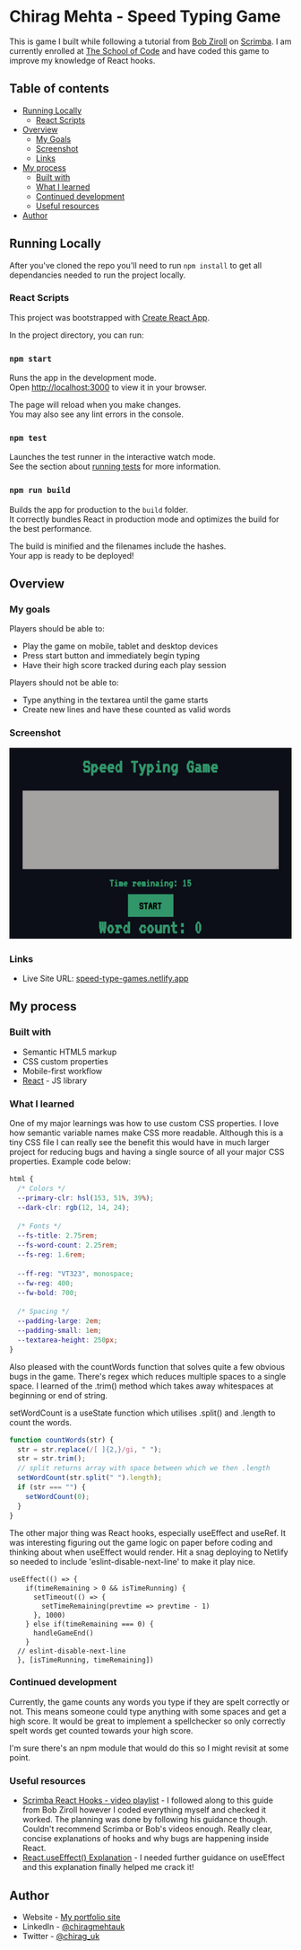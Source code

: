 # Chirag Mehta - Speed Typing Game

This is game I built while following a tutorial from [Bob Ziroll](https://scrimba.com/teachers/bobziroll) on [Scrimba](https://scrimba.com/). I am currently enrolled at [The School of Code](https://www.schoolofcode.co.uk/) and have coded this game to improve my knowledge of React hooks.

## Table of contents

- [Running Locally](#running-locally)
  - [React Scripts](#react-scripts)
- [Overview](#overview)
  - [My Goals](#my-goals)
  - [Screenshot](#screenshot)
  - [Links](#links)
- [My process](#my-process)
  - [Built with](#built-with)
  - [What I learned](#what-i-learned)
  - [Continued development](#continued-development)
  - [Useful resources](#useful-resources)
- [Author](#author)

## Running Locally

After you've cloned the repo you'll need to run `npm install` to get all dependancies needed to run the project locally.

### React Scripts

This project was bootstrapped with [Create React App](https://github.com/facebook/create-react-app).

In the project directory, you can run:

### `npm start`

Runs the app in the development mode.\
Open [http://localhost:3000](http://localhost:3000) to view it in your browser.

The page will reload when you make changes.\
You may also see any lint errors in the console.

### `npm test`

Launches the test runner in the interactive watch mode.\
See the section about [running tests](https://facebook.github.io/create-react-app/docs/running-tests) for more information.

### `npm run build`

Builds the app for production to the `build` folder.\
It correctly bundles React in production mode and optimizes the build for the best performance.

The build is minified and the filenames include the hashes.\
Your app is ready to be deployed!

## Overview

### My goals

Players should be able to:

- Play the game on mobile, tablet and desktop devices
- Press start button and immediately begin typing
- Have their high score tracked during each play session

Players should not be able to:

- Type anything in the textarea until the game starts
- Create new lines and have these counted as valid words

### Screenshot

![Screenshot of Speed Typing Game](img/Screenshot_SpeedTypingGame.png)

### Links

- Live Site URL: [speed-type-games.netlify.app](https://speed-type-games.netlify.app/)

## My process

### Built with

- Semantic HTML5 markup
- CSS custom properties
- Mobile-first workflow
- [React](https://reactjs.org/) - JS library

### What I learned

One of my major learnings was how to use custom CSS properties. I love how semantic variable names make CSS more readable. Although this is a tiny CSS file I can really see the benefit this would have in much larger project for reducing bugs and having a single source of all your major CSS properties. Example code below:

```css
html {
  /* Colors */
  --primary-clr: hsl(153, 51%, 39%);
  --dark-clr: rgb(12, 14, 24);

  /* Fonts */
  --fs-title: 2.75rem;
  --fs-word-count: 2.25rem;
  --fs-reg: 1.6rem;

  --ff-reg: "VT323", monospace;
  --fw-reg: 400;
  --fw-bold: 700;

  /* Spacing */
  --padding-large: 2em;
  --padding-small: 1em;
  --textarea-height: 250px;
}
```

Also pleased with the countWords function that solves quite a few obvious bugs in the game. There's regex which reduces multiple spaces to a single space. I learned of the .trim() method which takes away whitespaces at beginning or end of string.

setWordCount is a useState function which utilises .split() and .length to count the words.

```js
function countWords(str) {
  str = str.replace(/[ ]{2,}/gi, " ");
  str = str.trim();
  // split returns array with space between which we then .length
  setWordCount(str.split(" ").length);
  if (str === "") {
    setWordCount(0);
  }
}
```

The other major thing was React hooks, especially useEffect and useRef. It was interesting figuring out the game logic on paper before coding and thinking about when useEffect would render. Hit a snag deploying to Netlify so needed to include 'eslint-disable-next-line' to make it play nice.

```react
useEffect(() => {
    if(timeRemaining > 0 && isTimeRunning) {
      setTimeout(() => {
        setTimeRemaining(prevtime => prevtime - 1)
      }, 1000)
    } else if(timeRemaining === 0) {
      handleGameEnd()
    }
  // eslint-disable-next-line
  }, [isTimeRunning, timeRemaining])
```

### Continued development

Currently, the game counts any words you type if they are spelt correctly or not. This means someone could type anything with some spaces and get a high score. It would be great to implement a spellchecker so only correctly spelt words get counted towards your high score.

I'm sure there's an npm module that would do this so I might revisit at some point.

### Useful resources

- [Scrimba React Hooks - video playlist](https://scrimba.com/playlist/pMvMEuD) - I followed along to this guide from Bob Ziroll however I coded everything myself and checked it worked. The planning was done by following his guidance though. Couldn't recommend Scrimba or Bob's videos enough. Really clear, concise explanations of hooks and why bugs are happening inside React.
- [React.useEffect() Explanation](https://dmitripavlutin.com/react-useeffect-explanation/) - I needed further guidance on useEffect and this explanation finally helped me crack it!

## Author

- Website - [My portfolio site](https://chirag-designs-f2wb3.ondigitalocean.app/)
- LinkedIn - [@chiragmehtauk](https://www.linkedin.com/in/chiragmehtauk/)
- Twitter - [@chirag_uk](https://twitter.com/chirag_uk)
